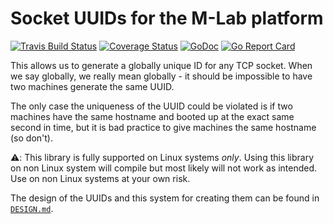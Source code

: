 # Socket UUIDs for the M-Lab platform

[![Travis Build Status](https://travis-ci.org/m-lab/uuid.svg?branch=master)](https://travis-ci.org/m-lab/uuid) [![Coverage Status](https://coveralls.io/repos/m-lab/uuid/badge.svg?branch=master)](https://coveralls.io/github/m-lab/uuid?branch=master) [![GoDoc](https://godoc.org/github.com/m-lab/uuid?status.svg)](https://godoc.org/github.com/m-lab/uuid) [![Go Report Card](https://goreportcard.com/badge/github.com/m-lab/uuid)](https://goreportcard.com/report/github.com/m-lab/uuid)

This allows us to generate a globally unique ID for any TCP socket. When we
say globally, we really mean globally - it should be impossible to have two
machines generate the same UUID.

The only case the uniqueness of the UUID could be violated is if two machines
have the same hostname and booted up at the exact same second in time, but it is
bad practice to give machines the same hostname (so don't).

⚠️: This library is fully supported on Linux systems _only_. Using this
library on non Linux system will compile but most likely will not work
as intended. Use on non Linux systems at your own risk.

The design of the UUIDs and this system for creating them can be found in
[`DESIGN.md`](https://github.com/m-lab/uuid/blob/master/DESIGN.md).
